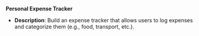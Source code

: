 **Personal Expense Tracker**
   - **Description**: Build an expense tracker that allows users to log expenses and categorize them (e.g., food, transport, etc.).
